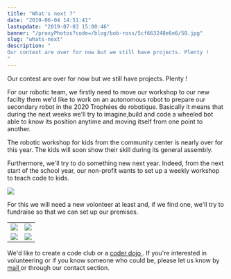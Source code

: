 ```yaml
---
title: "What's next ?"
date: "2019-06-04 14:51:41"
lastupdate: "2019-07-03 15:00:46"
banner: "/proxyPhotos?code=/blog/bob-ross/5cf663248e6e6/50.jpg"
slug: "whats-next"
description: " 
Our contest are over for now but we still have projects. Plenty !
"
---
```

Our contest are over for now but we still have projects. Plenty !

For our robotic team, we firstly need to move our workshop to our new facilty them we'd like to work on an autonomous robot to prepare our secondary robot in the 2020 Trophées de robotique.
Basically it means that during the next weeks we'll try to imagine,build and code a wheeled bot able to know its position anytime and moving itself from one point to another.

The robotic workshop for kids from the community center is nearly over for this year. The kids will soon show their skill during its general assembly.

Furthermore, we'll try to do something new next year. Indeed, from the next start of the school year, our non-profit wants to set up a weekly workshop to teach code to kids.

![](/proxyPhotos?code=/blog/bob-ross/5cf663d9d4c5c/50.png)

 For this we will need a new volonteer at least and, if we find one, we'll try to fundraise so that we can set up our premises.
 <table>
<tr> 
<td><img src="/proxyPhotos?code=/blog/bob-ross/5cf6677bda3e0/50.jpg"></td>
<td><img src="/proxyPhotos?code=/blog/bob-ross/5cf6683cac42b/50.jpg"></td>
</tr>
<tr> 
<td><img src="/proxyPhotos?code=/blog/bob-ross/5cf6669538a84/50.jpg"></td>
<td><img src="/proxyPhotos?code=/blog/bob-ross/5cf6689ddbaf2/50.jpg"></td>
</tr>
</table>
 We'd like to create a code club </a> or a <a href="https://coderdojo.com/"> coder dojo </a>.
 If you're interested in volunteering or if you know someone who could be, please let us know by <a href="mailto:werobot.fr@gmail.com"> mail </a> or through our contact section.
    